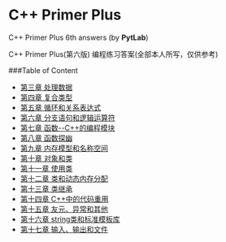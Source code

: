 
# C++ Primer Plus
C++ Primer Plus 6th answers (by **PytLab**)

C++ Primer Plus(第六版) 编程练习答案(全部本人所写，仅供参考)

###Table of Content

 - [第三章 处理数据](https://github.com/PytLab/Cpp-Primer-Plus/tree/master/ch03)
 - [第四章 复合类型](https://github.com/PytLab/Cpp-Primer-Plus/tree/master/ch04)
 - [第五章 循环和关系表达式](https://github.com/PytLab/Cpp-Primer-Plus/tree/master/ch05)
 - [第六章 分支语句和逻辑运算符](https://github.com/PytLab/Cpp-Primer-Plus/tree/master/ch06)
 - [第七章 函数--C++的编程模块](https://github.com/PytLab/Cpp-Primer-Plus/tree/master/ch07)
 - [第八章 函数探幽](https://github.com/PytLab/Cpp-Primer-Plus/tree/master/ch08)
 - [第九章 内存模型和名称空间](https://github.com/PytLab/Cpp-Primer-Plus/tree/master/ch09)
 - [第十章 对象和类](https://github.com/PytLab/Cpp-Primer-Plus/tree/master/ch10)
 - [第十一章 使用类](https://github.com/PytLab/Cpp-Primer-Plus/tree/master/ch11)
 - [第十二章 类和动态内存分配](https://github.com/PytLab/Cpp-Primer-Plus/tree/master/ch12)
 - [第十三章 类继承](https://github.com/PytLab/Cpp-Primer-Plus/tree/master/ch13)
 - [第十四章 C++中的代码重用](https://github.com/PytLab/Cpp-Primer-Plus/tree/master/ch14)
 - [第十五章 友元、异常和其他](https://github.com/PytLab/Cpp-Primer-Plus/tree/master/ch15)
 - [第十六章 string类和标准模板库](https://github.com/PytLab/Cpp-Primer-Plus/tree/master/ch16)
 - [第十七章 输入、输出和文件](https://github.com/PytLab/Cpp-Primer-Plus/tree/master/ch17)
